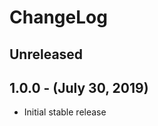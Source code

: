 ChangeLog
=========

Unreleased
----------

1.0.0 - (July 30, 2019)
------------------
* Initial stable release
